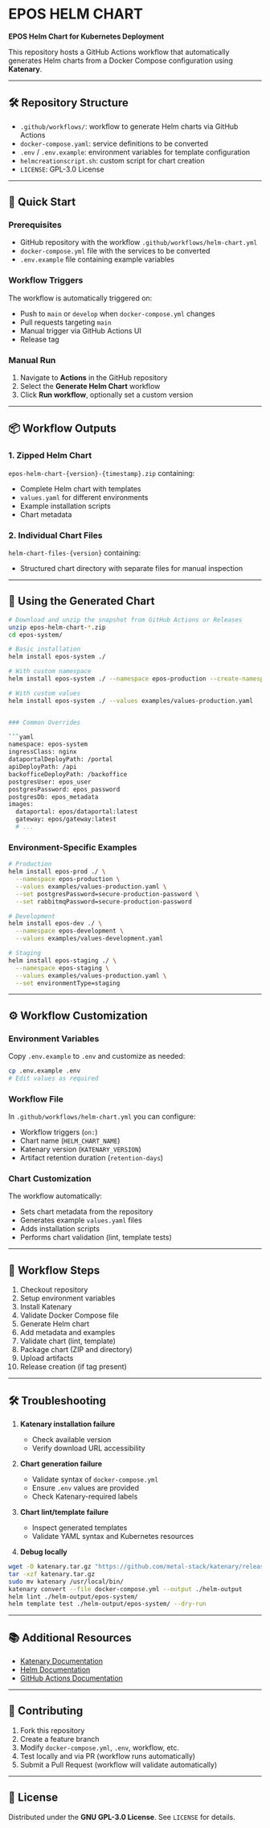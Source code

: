 # EPOS HELM CHART

**EPOS Helm Chart for Kubernetes Deployment**

This repository hosts a GitHub Actions workflow that automatically generates Helm charts from a Docker Compose configuration using **Katenary**.

---

## 🛠️ Repository Structure

- `.github/workflows/`: workflow to generate Helm charts via GitHub Actions  
- `docker-compose.yaml`: service definitions to be converted  
- `.env` / `.env.example`: environment variables for template configuration  
- `helmcreationscript.sh`: custom script for chart creation  
- `LICENSE`: GPL-3.0 License  

---

## 🚀 Quick Start

### Prerequisites

- GitHub repository with the workflow `.github/workflows/helm-chart.yml`  
- `docker-compose.yml` file with the services to be converted  
- `.env.example` file containing example variables  

### Workflow Triggers

The workflow is automatically triggered on:

- Push to `main` or `develop` when `docker-compose.yml` changes  
- Pull requests targeting `main`  
- Manual trigger via GitHub Actions UI  
- Release tag  

### Manual Run

1. Navigate to **Actions** in the GitHub repository  
2. Select the **Generate Helm Chart** workflow  
3. Click **Run workflow**, optionally set a custom version  

---

## 📦 Workflow Outputs

### 1. Zipped Helm Chart

`epos-helm-chart-{version}-{timestamp}.zip` containing:

- Complete Helm chart with templates  
- `values.yaml` for different environments  
- Example installation scripts  
- Chart metadata  

### 2. Individual Chart Files

`helm-chart-files-{version}` containing:

- Structured chart directory with separate files for manual inspection  

---

## 🔧 Using the Generated Chart

```bash
# Download and unzip the snapshot from GitHub Actions or Releases
unzip epos-helm-chart-*.zip
cd epos-system/

# Basic installation
helm install epos-system ./

# With custom namespace
helm install epos-system ./ --namespace epos-production --create-namespace

# With custom values
helm install epos-system ./ --values examples/values-production.yaml


### Common Overrides

```yaml
namespace: epos-system
ingressClass: nginx
dataportalDeployPath: /portal
apiDeployPath: /api
backofficeDeployPath: /backoffice
postgresUser: epos_user
postgresPassword: epos_password
postgresDb: epos_metadata
images:
  dataportal: epos/dataportal:latest
  gateway: epos/gateway:latest
  # ...
```

### Environment-Specific Examples

```bash
# Production
helm install epos-prod ./ \
  --namespace epos-production \
  --values examples/values-production.yaml \
  --set postgresPassword=secure-production-password \
  --set rabbitmqPassword=secure-production-password

# Development
helm install epos-dev ./ \
  --namespace epos-development \
  --values examples/values-development.yaml

# Staging
helm install epos-staging ./ \
  --namespace epos-staging \
  --values examples/values-production.yaml \
  --set environmentType=staging
```

---

## ⚙️ Workflow Customization

### Environment Variables

Copy `.env.example` to `.env` and customize as needed:

```bash
cp .env.example .env
# Edit values as required
```

### Workflow File

In `.github/workflows/helm-chart.yml` you can configure:

* Workflow triggers (`on:`)
* Chart name (`HELM_CHART_NAME`)
* Katenary version (`KATENARY_VERSION`)
* Artifact retention duration (`retention-days`)

### Chart Customization

The workflow automatically:

* Sets chart metadata from the repository
* Generates example `values.yaml` files
* Adds installation scripts
* Performs chart validation (lint, template tests)

---

## 🔄 Workflow Steps

1. Checkout repository
2. Setup environment variables
3. Install Katenary
4. Validate Docker Compose file
5. Generate Helm chart
6. Add metadata and examples
7. Validate chart (lint, template)
8. Package chart (ZIP and directory)
9. Upload artifacts
10. Release creation (if tag present)

---

## 🛠️ Troubleshooting

1. **Katenary installation failure**

   * Check available version
   * Verify download URL accessibility

2. **Chart generation failure**

   * Validate syntax of `docker-compose.yml`
   * Ensure `.env` values are provided
   * Check Katenary-required labels

3. **Chart lint/template failure**

   * Inspect generated templates
   * Validate YAML syntax and Kubernetes resources

4. **Debug locally**

```bash
wget -O katenary.tar.gz "https://github.com/metal-stack/katenary/releases/download/v1.0.0/katenary_Linux_x86_64.tar.gz"
tar -xzf katenary.tar.gz
sudo mv katenary /usr/local/bin/
katenary convert --file docker-compose.yml --output ./helm-output
helm lint ./helm-output/epos-system/
helm template test ./helm-output/epos-system/ --dry-run
```

---

## 📚 Additional Resources

* [Katenary Documentation](https://github.com/metal-stack/katenary)
* [Helm Documentation](https://helm.sh/docs/)
* [GitHub Actions Documentation](https://docs.github.com/en/actions)

---

## 🤝 Contributing

1. Fork this repository
2. Create a feature branch
3. Modify `docker-compose.yml`, `.env`, workflow, etc.
4. Test locally and via PR (workflow runs automatically)
5. Submit a Pull Request (workflow will validate automatically)

---

## 📄 License

Distributed under the **GNU GPL-3.0 License**. See `LICENSE` for details.
